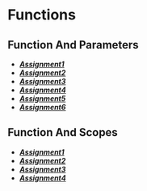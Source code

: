 # Functions

## Function And Parameters

- ***[Assignment1](./assignment1/)***
- ***[Assignment2](./assignment2/)***
- ***[Assignment3](./assignment3/)***
- ***[Assignment4](./assignment4/)***
- ***[Assignment5](./assignment5/)***
- ***[Assignment6](./assignment6/)***

## Function And Scopes

- ***[Assignment1](./assignment7/)***
- ***[Assignment2](./assignment8/)***
- ***[Assignment3](./assignment9/)***
- ***[Assignment4](./assignment10/)***
